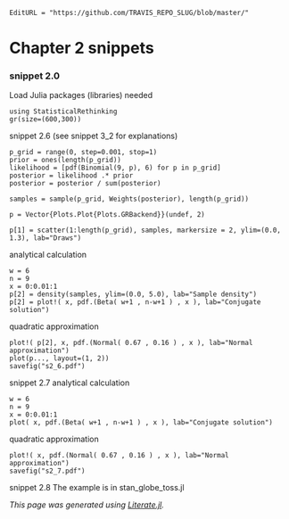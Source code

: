 ```@meta
EditURL = "https://github.com/TRAVIS_REPO_SLUG/blob/master/"
```

# Chapter 2 snippets

### snippet 2.0

Load Julia packages (libraries) needed

```@example snippets_02_06_07
using StatisticalRethinking
gr(size=(600,300))
```

snippet 2.6 (see snippet 3_2 for explanations)

```@example snippets_02_06_07
p_grid = range(0, step=0.001, stop=1)
prior = ones(length(p_grid))
likelihood = [pdf(Binomial(9, p), 6) for p in p_grid]
posterior = likelihood .* prior
posterior = posterior / sum(posterior)

samples = sample(p_grid, Weights(posterior), length(p_grid))

p = Vector{Plots.Plot{Plots.GRBackend}}(undef, 2)

p[1] = scatter(1:length(p_grid), samples, markersize = 2, ylim=(0.0, 1.3), lab="Draws")
```

analytical calculation

```@example snippets_02_06_07
w = 6
n = 9
x = 0:0.01:1
p[2] = density(samples, ylim=(0.0, 5.0), lab="Sample density")
p[2] = plot!( x, pdf.(Beta( w+1 , n-w+1 ) , x ), lab="Conjugate solution")
```

quadratic approximation

```@example snippets_02_06_07
plot!( p[2], x, pdf.(Normal( 0.67 , 0.16 ) , x ), lab="Normal approximation")
plot(p..., layout=(1, 2))
savefig("s2_6.pdf")
```

snippet 2.7
analytical calculation

```@example snippets_02_06_07
w = 6
n = 9
x = 0:0.01:1
plot( x, pdf.(Beta( w+1 , n-w+1 ) , x ), lab="Conjugate solution")
```

quadratic approximation

```@example snippets_02_06_07
plot!( x, pdf.(Normal( 0.67 , 0.16 ) , x ), lab="Normal approximation")
savefig("s2_7.pdf")
```

snippet 2.8
The example is in stan_globe_toss.jl

*This page was generated using [Literate.jl](https://github.com/fredrikekre/Literate.jl).*


